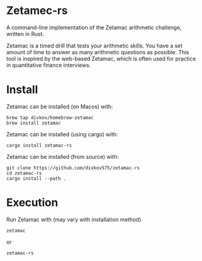 # Zetamec-rs

A command-line implementation of the Zetamac arithmetic challenge, written in Rust.

Zetamac is a timed drill that tests your arithmetic skills. You have a set amount of time to answer as many arithmetic questions as possible. This tool is inspired by the web-based Zetamac, which is often used for practice in quantitative finance interviews.

# Install
Zetamac can be installed (on Macos) with:
```
brew tap divkov/homebrew-zetamac
brew install zetamac
```

Zetamac can be installed (using cargo) with:
```
cargo install zetamac-rs
```

Zetamac can be installed (from source) with:
```
git clone https://github.com/divkov575/zetamac-rs
cd zetamac-rs
cargo install --path .
```
# Execution
Run Zetamac with (may vary with installation method)
```
zetamac
```
or
```
zetamac-rs
```
